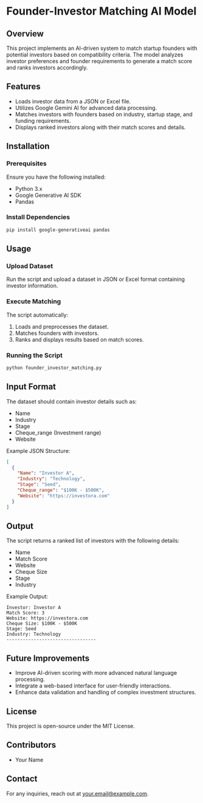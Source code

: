 # Founder-Investor Matching AI Model

## Overview
This project implements an AI-driven system to match startup founders with potential investors based on compatibility criteria. The model analyzes investor preferences and founder requirements to generate a match score and ranks investors accordingly.

## Features
- Loads investor data from a JSON or Excel file.
- Utilizes Google Gemini AI for advanced data processing.
- Matches investors with founders based on industry, startup stage, and funding requirements.
- Displays ranked investors along with their match scores and details.

## Installation
### Prerequisites
Ensure you have the following installed:
- Python 3.x
- Google Generative AI SDK
- Pandas

### Install Dependencies
```sh
pip install google-generativeai pandas
```

## Usage
### Upload Dataset
Run the script and upload a dataset in JSON or Excel format containing investor information.

### Execute Matching
The script automatically:
1. Loads and preprocesses the dataset.
2. Matches founders with investors.
3. Ranks and displays results based on match scores.

### Running the Script
```sh
python founder_investor_matching.py
```

## Input Format
The dataset should contain investor details such as:
- Name
- Industry
- Stage
- Cheque_range (Investment range)
- Website

Example JSON Structure:
```json
[
  {
    "Name": "Investor A",
    "Industry": "Technology",
    "Stage": "Seed",
    "Cheque_range": "$100K - $500K",
    "Website": "https://investora.com"
  }
]
```

## Output
The script returns a ranked list of investors with the following details:
- Name
- Match Score
- Website
- Cheque Size
- Stage
- Industry

Example Output:
```
Investor: Investor A
Match Score: 3
Website: https://investora.com
Cheque Size: $100K - $500K
Stage: Seed
Industry: Technology
---------------------------------
```

## Future Improvements
- Improve AI-driven scoring with more advanced natural language processing.
- Integrate a web-based interface for user-friendly interactions.
- Enhance data validation and handling of complex investment structures.

## License
This project is open-source under the MIT License.

## Contributors
- Your Name

## Contact
For any inquiries, reach out at [your.email@example.com](mailto:your.email@example.com).

